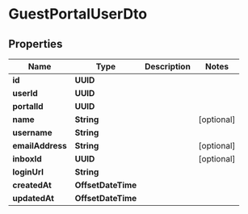 

# GuestPortalUserDto


## Properties

| Name | Type | Description | Notes |
|------------ | ------------- | ------------- | -------------|
|**id** | **UUID** |  |  |
|**userId** | **UUID** |  |  |
|**portalId** | **UUID** |  |  |
|**name** | **String** |  |  [optional] |
|**username** | **String** |  |  |
|**emailAddress** | **String** |  |  [optional] |
|**inboxId** | **UUID** |  |  [optional] |
|**loginUrl** | **String** |  |  |
|**createdAt** | **OffsetDateTime** |  |  |
|**updatedAt** | **OffsetDateTime** |  |  |



